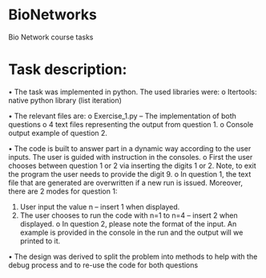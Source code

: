 # BioNetworks
Bio Network course tasks

# Task description:
•	The task was implemented in python. The used libraries were:
o	Itertools: native python library (list iteration)

•	The relevant files are:
o	Exercise_1.py – The implementation of both questions
o	4 text files representing the output from question 1.
o	Console output example of question 2.

•	The code is built to answer part in a dynamic way according to the user inputs. The user is guided with instruction in the consoles.
o	First the user chooses between question 1 or 2 via inserting the digits 1 or 2. Note, to exit the program the user needs to provide the digit 9.
o	In question 1, the text file that are generated are overwritten if a new run is issued. Moreover, there are 2 modes for question 1:
1.	User input the value n – insert 1 when displayed.
2.	The user chooses to run the code with n=1 to n=4 – insert 2 when displayed.
o	In question 2, please note the format of the input. An example is provided in the console in the run and the output will we printed to it.

•	The design was derived to split the problem into methods to help with the debug process and to re-use the code for both questions
